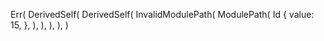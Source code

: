 Err(
    DerivedSelf(
        DerivedSelf(
            InvalidModulePath(
                ModulePath(
                    Id {
                        value: 15,
                    },
                ),
            ),
        ),
    ),
)